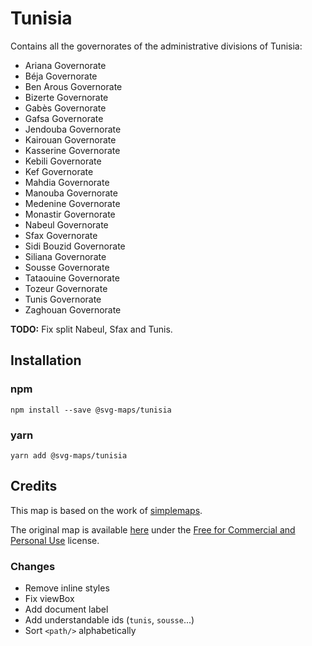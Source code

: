 # Tunisia

Contains all the governorates of the administrative divisions of Tunisia:
* Ariana Governorate
* Béja Governorate
* Ben Arous Governorate
* Bizerte Governorate
* Gabès Governorate
* Gafsa Governorate
* Jendouba Governorate
* Kairouan Governorate
* Kasserine Governorate
* Kebili Governorate
* Kef Governorate
* Mahdia Governorate
* Manouba Governorate
* Medenine Governorate
* Monastir Governorate
* Nabeul Governorate
* Sfax Governorate
* Sidi Bouzid Governorate
* Siliana Governorate
* Sousse Governorate
* Tataouine Governorate
* Tozeur Governorate
* Tunis Governorate
* Zaghouan Governorate

**TODO:** Fix split Nabeul, Sfax and Tunis.

## Installation

### npm

`npm install --save @svg-maps/tunisia`

### yarn

`yarn add @svg-maps/tunisia`

## Credits

This map is based on the work of [simplemaps](https://simplemaps.com).

The original map is available [here](https://simplemaps.com/resources/svg-tn) under the [Free for Commercial and Personal Use](https://simplemaps.com/resources/svg-license) license.

### Changes

* Remove inline styles
* Fix viewBox
* Add document label
* Add understandable ids (`tunis`, `sousse`...)
* Sort `<path/>` alphabetically
